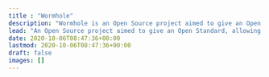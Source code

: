 ```yaml
---
title : "Wormhole"
description: "Wormhole is an Open Source project aimed to give an Open Standard, allowing people on different apps to communicate with each other through a secure, fast, and reliable protocol."
lead: "An Open Source project aimed to give an Open Standard, allowing people on different apps to communicate with each other through a secure, fast, and reliable protocol"
date: 2020-10-06T08:47:36+00:00
lastmod: 2020-10-06T08:47:36+00:00
draft: false
images: []
---
```

